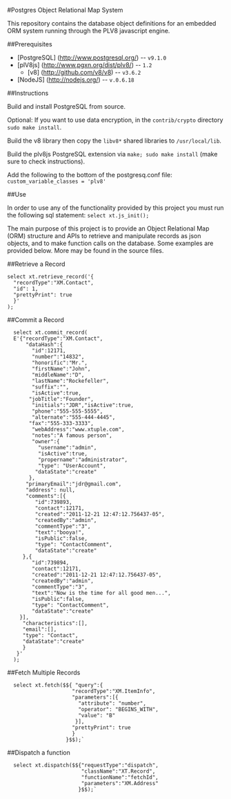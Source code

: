 #Postgres Object Relational Map System

This repository contains the database object definitions for an embedded ORM system running through the PLV8 javascript engine.

##Prerequisites

 * [PostgreSQL] (http://www.postgresql.org/) -- `v9.1.0`
 * [plV8js] (http://www.pgxn.org/dist/plv8/) -- `1.2`
   - [v8] (http://github.com/v8/v8) -- `v3.6.2`
 * [NodeJS] (http://nodejs.org/) -- `v.0.6.18`

##Instructions

Build and install PostgreSQL from source.

Optional: If you want to use data encryption, in the `contrib/crypto` directory `sudo make install`. 

Build the v8 library then copy the `libv8*` shared libraries to `/usr/local/lib`.  

Build the plv8js PostgreSQL extension via `make; sudo make install` (make sure to check instructions).  

Add the following to the bottom of the postgresq.conf file:
  `custom_variable_classes = 'plv8'`

##Use

In order to use any of the functionality provided by this project you must run the following sql statement: `select xt.js_init();`

The main purpose of this project is to provide an Object Relational Map (ORM) structure and APIs to retrieve and manipulate records as json objects, and to make function calls on the database. Some examples are provided below. More may be found in the source files.

##Retrieve a Record

    select xt.retrieve_record('{
      "recordType":"XM.Contact", 
      "id": 1,
      "prettyPrint": true
      }'
    );

##Commit a Record

      select xt.commit_record(
      E'{"recordType":"XM.Contact",
          "dataHash":{
            "id":12171,
            "number":"14832",
            "honorific":"Mr.",
            "firstName":"John",
            "middleName":"D",
            "lastName":"Rockefeller",
            "suffix":"",
            "isActive":true,
           "jobTitle":"Founder",
            "initials":"JDR","isActive":true,
            "phone":"555-555-5555",
            "alternate":"555-444-4445",
           "fax":"555-333-3333",
            "webAddress":"www.xtuple.com",
            "notes":"A famous person",
            "owner":{
              "username":"admin",
              "isActive":true,
              "propername":"administrator",
              "type": "UserAccount",
             "dataState":"create"
           },
          "primaryEmail":"jdr@gmail.com",
          "address": null,
          "comments":[{
             "id":739893,
             "contact":12171,
             "created":"2011-12-21 12:47:12.756437-05",
             "createdBy":"admin", 
             "commentType":"3",
             "text":"booya!",
             "isPublic":false,
             "type": "ContactComment",
             "dataState":"create"
         },{
            "id":739894,
            "contact":12171,
            "created":"2011-12-21 12:47:12.756437-05",
            "createdBy":"admin", 
            "commentType":"3",
            "text":"Now is the time for all good men...",
            "isPublic":false,
            "type": "ContactComment",
            "dataState":"create"
        }],
         "characteristics":[],
         "email":[],
         "type": "Contact",
         "dataState":"create"
         }
       }'
      );

##Fetch Multiple Records

      select xt.fetch($${ "query":{
                         "recordType":"XM.ItemInfo",
                         "parameters":[{
                           "attribute": "number",
                           "operator": "BEGINS_WITH",
                           "value": "B"
                          }], 
                         "prettyPrint": true
                         }
                       }$$);`
                       
##Dispatch a function

      select xt.dispatch($${"requestType":"dispatch",
                            "className":"XT.Record",
                            "functionName":"fetchId",
                            "parameters":"XM.Address"
                           }$$);`

